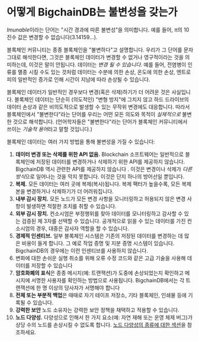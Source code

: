 <!---
Copyright © 2020 Interplanetary Database Association e.V.,
BigchainDB and IPDB software contributors.
SPDX-License-Identifier: (Apache-2.0 AND CC-BY-4.0)
Code is Apache-2.0 and docs are CC-BY-4.0
--->

# 어떻게 BigchainDB는 불변성을 갖는가

*Imunable*이라는 단어는 "시간 경과에 따른 불변성"을 의미합니다. 예를 들어, π의 10진수 값은 변경할 수 없습니다(3.14159...).

블록체인 커뮤니티는 종종 블록체인을 "불변하다"고 설명합니다. 우리가 그 단어를 문자 그대로 해석한다면, 그것은 블록체인 데이터가 변경할 수 없거나 영구적이라는 것을 의미하는데, 이것은 말이 안됩니다. 데이터는 *변경  될 수 있습니다.* 예를 들어, 전염병이 인류를 멸종 시킬 수도 있는 것처럼 데이터는 수분에 의한 손상, 온도에 의한 손상, 엔트로피의 일반적인 증가로 인해 시간이 지남에 따라 손상될 수 있습니다.

블록체인 데이터가 일반적인 경우보다 변경(혹은 삭제)하기가 더 어려운 것은 사실입니다. 블록체인 데이터는 단순히 (의도적인) "변형 방지"에 그치지 않고 하드 드라이브의 데이터 손상과 같은 비의도적으로 발생할 수 있는 무작위 변경에도 대응합니다. 따라서 블록체인에서 "불변한다"라는 단어를 우리는 어떤 모든 의도와 목적이 *실제적으로* 불변한 것으로 해석합니다. (언어학자들은 "불변한다"라는 단어가 블록체인 커뮤니티에서 쓰이는 *기술적 용어*라고 말할 것입니다.)

블록체인 데이터는 여러 가지 방법을 통해 불변성을 가질 수 있습니다:

1. **데이터 변경 또는 삭제를 위한 API 없음.** Blockchain 소프트웨어는 일반적으로 블록체인에 저장된 데이터를 변경하거나 삭제하기 위한 API를 제공하지 않습니다. BigchainDB 역시 관련한 API를 제공하지 않습니다 . 이것은 변경이나 삭제가 *다른 방식*으로 일어나는 것을 막지 못합니다. 이것은 단지 하나의 방어선일 뿐입니다.
1. **복제.** 모든 데이터는 여러 곳에 복제(복사)됩니다. 복제 팩터가 높을수록, 모든 복제본을 변경하거나 삭제하기가 더 어려워집니다.
1. **내부 감시 장치.** 모든 노드가 모든 변경 사항을 모니터링하고 허용되지 않은 변경 사항이 발생하면 적절한 조치를 취할 수 있습니다.
1. **외부 감시 장치.** 컨소시엄은 부정행위를 찾아 데이터를 모니터링하고 감사할 수 있는 검증된 제 3자를 선택할 수 있습니다. 공개적으로 읽을 수 있는 데이터를 가진 컨소시엄의 경우, 대중은 감사자 역할을 할 수 있습니다.
1. **경제적 인센티브.** 일부 블록체인 시스템은 기존의 저장된 데이터를 변경하는 데 많은 비용이 들게 합니다. 그 예로 작업 증명 및 지분 증명 시스템이 있습니다. BigchainDB의 경우에는 이런 인센티브를 사용하지 않습니다.
1. 변화에 대한 손쉬운 실행 취소를 위해 오류 수정 코드와 같은 고급 기술을 사용해 데이터를 저장할 수 있습니다 
1. **암호화폐의 표식**은 종종 메시지(예: 트랜잭션)가 도중에 손상되었는지 확인하고 메시지에 서명한 사용자를 확인하는 방법으로 사용됩니다. BigchainDB에서는 각 트랜잭션에 한 명 이상의 당사자가 서명해야 합니다
1. **전체 또는 부분적 백업**은 때때로 자기 테이프 저장소, 기타 블록체인, 인쇄물 등에 기록될 수 있습니다.
1. **강력한 보안** 노드 소유자는 강력한 보안 정책을 채택하고 적용할 수 있습니다.
1. **노드 다양성.** 다양성으로 인해서 한 가지 요소(예: 자연 재해 또는 운영 체제 버그)가 상당 수의 노드를 손상시킬 수 없도록 합니다. [노드 다양성의 종류에 대한 섹션](https://github.com/corechaindb/corechaindb/blob/master/docs/root/source/korean/diversity-ko.md)을 참조하세요.
